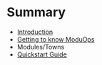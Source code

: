 # Summary

* [Introduction](README.md)
* [Getting to know ModuOps](chapter1.md)
* Modules/Towns
* [Quickstart Guide](quickstart_guide.md)

